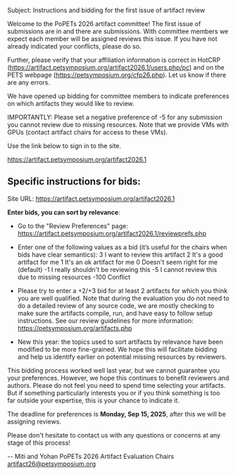 Subject: Instructions and bidding for the first issue of artifact review

Welcome to the PoPETs 2026 artifact committee! The first issue of submissions
are in and there are <NUMBER> submissions.  With <NUMBER> committee members we
expect each member will be assigned <NUMBERS> reviews this issue. If you have
not already indicated your conflicts, please do so.

Further, please verify that your affiliation information is correct in HotCRP
(https://artifact.petsymposium.org/artifact2026.1/users.php/pc) and on the PETS
webpage (https://petsymposium.org/cfp26.php). Let us know if there are any
errors.

We have opened up bidding for committee members to indicate preferences on
which artifacts they would like to review.

IMPORTANTLY: Please set a negative preference of -5 for any submission you
cannot review due to missing resources. Note that we
provide VMs with GPUs (contact artifact chairs for access to these VMs).

Use the link below to sign in to the site.

https://artifact.petsymposium.org/artifact2026.1


Specific instructions for bids:
-------------------------------

Site URL: https://artifact.petsymposium.org/artifact2026.1

**Enter bids, you can sort by relevance**:
- Go to the "Review Preferences" page:
  https://artifact.petsymposium.org/artifact2026.1/reviewprefs.php

- Enter one of the following values as a bid (it’s useful for the
chairs when bids have clear semantics):
   3     I want to review this artifact
   2     It's a good artifact for me
   1     It's an ok artifact for me
   0     Doesn't seem right for me (default)
   -1    I really shouldn't be reviewing this
   -5    I cannot review this due to missing resources
   -100  Conflict

- Please try to enter a +2/+3 bid for at least 2 artifacts for which you think
you are well qualified. Note that during the evaluation you do not need to do a
detailed review of any source code, we are mostly checking to make sure the
artifacts compile, run, and have easy to follow setup instructions. See our
review guidelines for more information: https://petsymposium.org/artifacts.php

- New this year: the topics used to sort artifacts by relevance have been
  modified to be more fine-grained. We hope this will facilitate bidding and
  help us identify earlier on potential missing resources by reviewers.

This bidding process worked well last year, but we cannot guarantee you
your preferences. However, we hope this continues to benefit reviewers
and authors. Please do not feel you need to spend time selecting your
artifacts. But if something particularly interests you or if you think
something is too far outside your expertise, this is your chance to
indicate it.

The deadline for preferences is **Monday, Sep 15, 2025**, after this we
will be assigning reviews.

Please don't hesitate to contact us with any questions or concerns at
any stage of this process!

--
Miti and Yohan
PoPETs 2026 Artifact Evaluation Chairs
artifact26@petsymposium.org

